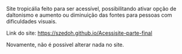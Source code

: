 Site tropicália feito para ser acessível, possibilitando ativar opção de daltonismo e aumento ou diminuição das fontes para pessoas com dificuldades visuais.

Link do site: https://szedoh.github.io/Acessisite-parte-final

Novamente, não é possivel alterar nada no site.
